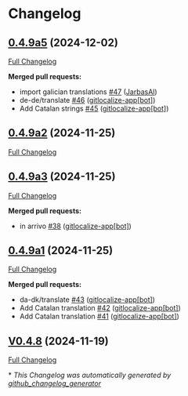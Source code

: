 # Changelog

## [0.4.9a5](https://github.com/OpenVoiceOS/ovos-skill-boot-finished/tree/0.4.9a5) (2024-12-02)

[Full Changelog](https://github.com/OpenVoiceOS/ovos-skill-boot-finished/compare/0.4.9a2...0.4.9a5)

**Merged pull requests:**

- import galician translations [\#47](https://github.com/OpenVoiceOS/ovos-skill-boot-finished/pull/47) ([JarbasAl](https://github.com/JarbasAl))
- de-de/translate [\#46](https://github.com/OpenVoiceOS/ovos-skill-boot-finished/pull/46) ([gitlocalize-app[bot]](https://github.com/apps/gitlocalize-app))
- Add Catalan strings [\#45](https://github.com/OpenVoiceOS/ovos-skill-boot-finished/pull/45) ([gitlocalize-app[bot]](https://github.com/apps/gitlocalize-app))

## [0.4.9a2](https://github.com/OpenVoiceOS/ovos-skill-boot-finished/tree/0.4.9a2) (2024-11-25)

[Full Changelog](https://github.com/OpenVoiceOS/ovos-skill-boot-finished/compare/0.4.9a3...0.4.9a2)

## [0.4.9a3](https://github.com/OpenVoiceOS/ovos-skill-boot-finished/tree/0.4.9a3) (2024-11-25)

[Full Changelog](https://github.com/OpenVoiceOS/ovos-skill-boot-finished/compare/0.4.9a1...0.4.9a3)

**Merged pull requests:**

- in arrivo [\#38](https://github.com/OpenVoiceOS/ovos-skill-boot-finished/pull/38) ([gitlocalize-app[bot]](https://github.com/apps/gitlocalize-app))

## [0.4.9a1](https://github.com/OpenVoiceOS/ovos-skill-boot-finished/tree/0.4.9a1) (2024-11-25)

[Full Changelog](https://github.com/OpenVoiceOS/ovos-skill-boot-finished/compare/V0.4.8...0.4.9a1)

**Merged pull requests:**

- da-dk/translate [\#43](https://github.com/OpenVoiceOS/ovos-skill-boot-finished/pull/43) ([gitlocalize-app[bot]](https://github.com/apps/gitlocalize-app))
- Add Catalan translation [\#42](https://github.com/OpenVoiceOS/ovos-skill-boot-finished/pull/42) ([gitlocalize-app[bot]](https://github.com/apps/gitlocalize-app))
- Add Catalan translation [\#41](https://github.com/OpenVoiceOS/ovos-skill-boot-finished/pull/41) ([gitlocalize-app[bot]](https://github.com/apps/gitlocalize-app))

## [V0.4.8](https://github.com/OpenVoiceOS/ovos-skill-boot-finished/tree/V0.4.8) (2024-11-19)

[Full Changelog](https://github.com/OpenVoiceOS/ovos-skill-boot-finished/compare/0.4.8...V0.4.8)



\* *This Changelog was automatically generated by [github_changelog_generator](https://github.com/github-changelog-generator/github-changelog-generator)*
